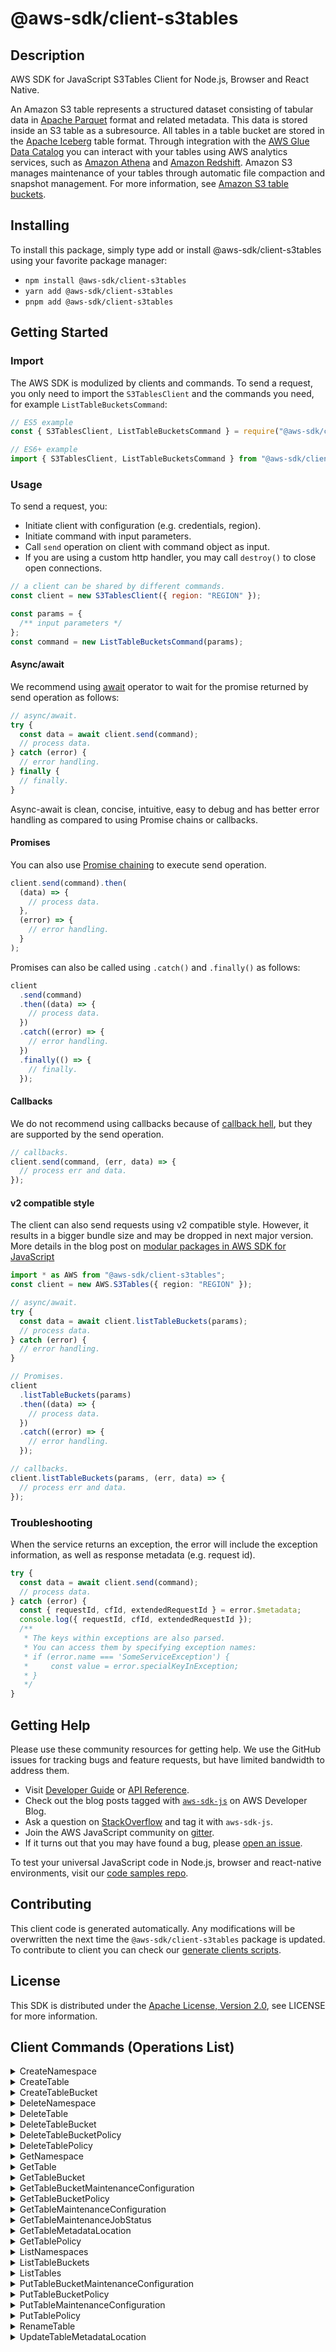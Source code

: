 <!-- generated file, do not edit directly -->

# @aws-sdk/client-s3tables

## Description

AWS SDK for JavaScript S3Tables Client for Node.js, Browser and React Native.

<p>An Amazon S3 table represents a structured dataset consisting of tabular data in <a href="https://parquet.apache.org/docs/">Apache Parquet</a> format and related metadata. This data is stored inside an S3 table as a subresource. All tables in a table bucket are stored in the <a href="https://iceberg.apache.org/docs/latest/">Apache Iceberg</a> table format. Through integration with the <a href="https://docs.aws.amazon.com/https:/docs.aws.amazon.com/glue/latest/dg/catalog-and-crawler.html">AWS Glue Data Catalog</a> you can interact with your tables using AWS analytics services, such as <a href="https://docs.aws.amazon.com/https:/docs.aws.amazon.com/athena/">Amazon Athena</a> and <a href="https://docs.aws.amazon.com/https:/docs.aws.amazon.com/redshift/">Amazon Redshift</a>. Amazon S3 manages maintenance of your tables through automatic file compaction and snapshot management. For more information, see <a href="https://docs.aws.amazon.com/AmazonS3/latest/userguide/s3-tables-buckets.html">Amazon S3 table buckets</a>.</p>

## Installing

To install this package, simply type add or install @aws-sdk/client-s3tables
using your favorite package manager:

- `npm install @aws-sdk/client-s3tables`
- `yarn add @aws-sdk/client-s3tables`
- `pnpm add @aws-sdk/client-s3tables`

## Getting Started

### Import

The AWS SDK is modulized by clients and commands.
To send a request, you only need to import the `S3TablesClient` and
the commands you need, for example `ListTableBucketsCommand`:

```js
// ES5 example
const { S3TablesClient, ListTableBucketsCommand } = require("@aws-sdk/client-s3tables");
```

```ts
// ES6+ example
import { S3TablesClient, ListTableBucketsCommand } from "@aws-sdk/client-s3tables";
```

### Usage

To send a request, you:

- Initiate client with configuration (e.g. credentials, region).
- Initiate command with input parameters.
- Call `send` operation on client with command object as input.
- If you are using a custom http handler, you may call `destroy()` to close open connections.

```js
// a client can be shared by different commands.
const client = new S3TablesClient({ region: "REGION" });

const params = {
  /** input parameters */
};
const command = new ListTableBucketsCommand(params);
```

#### Async/await

We recommend using [await](https://developer.mozilla.org/en-US/docs/Web/JavaScript/Reference/Operators/await)
operator to wait for the promise returned by send operation as follows:

```js
// async/await.
try {
  const data = await client.send(command);
  // process data.
} catch (error) {
  // error handling.
} finally {
  // finally.
}
```

Async-await is clean, concise, intuitive, easy to debug and has better error handling
as compared to using Promise chains or callbacks.

#### Promises

You can also use [Promise chaining](https://developer.mozilla.org/en-US/docs/Web/JavaScript/Guide/Using_promises#chaining)
to execute send operation.

```js
client.send(command).then(
  (data) => {
    // process data.
  },
  (error) => {
    // error handling.
  }
);
```

Promises can also be called using `.catch()` and `.finally()` as follows:

```js
client
  .send(command)
  .then((data) => {
    // process data.
  })
  .catch((error) => {
    // error handling.
  })
  .finally(() => {
    // finally.
  });
```

#### Callbacks

We do not recommend using callbacks because of [callback hell](http://callbackhell.com/),
but they are supported by the send operation.

```js
// callbacks.
client.send(command, (err, data) => {
  // process err and data.
});
```

#### v2 compatible style

The client can also send requests using v2 compatible style.
However, it results in a bigger bundle size and may be dropped in next major version. More details in the blog post
on [modular packages in AWS SDK for JavaScript](https://aws.amazon.com/blogs/developer/modular-packages-in-aws-sdk-for-javascript/)

```ts
import * as AWS from "@aws-sdk/client-s3tables";
const client = new AWS.S3Tables({ region: "REGION" });

// async/await.
try {
  const data = await client.listTableBuckets(params);
  // process data.
} catch (error) {
  // error handling.
}

// Promises.
client
  .listTableBuckets(params)
  .then((data) => {
    // process data.
  })
  .catch((error) => {
    // error handling.
  });

// callbacks.
client.listTableBuckets(params, (err, data) => {
  // process err and data.
});
```

### Troubleshooting

When the service returns an exception, the error will include the exception information,
as well as response metadata (e.g. request id).

```js
try {
  const data = await client.send(command);
  // process data.
} catch (error) {
  const { requestId, cfId, extendedRequestId } = error.$metadata;
  console.log({ requestId, cfId, extendedRequestId });
  /**
   * The keys within exceptions are also parsed.
   * You can access them by specifying exception names:
   * if (error.name === 'SomeServiceException') {
   *     const value = error.specialKeyInException;
   * }
   */
}
```

## Getting Help

Please use these community resources for getting help.
We use the GitHub issues for tracking bugs and feature requests, but have limited bandwidth to address them.

- Visit [Developer Guide](https://docs.aws.amazon.com/sdk-for-javascript/v3/developer-guide/welcome.html)
  or [API Reference](https://docs.aws.amazon.com/AWSJavaScriptSDK/v3/latest/index.html).
- Check out the blog posts tagged with [`aws-sdk-js`](https://aws.amazon.com/blogs/developer/tag/aws-sdk-js/)
  on AWS Developer Blog.
- Ask a question on [StackOverflow](https://stackoverflow.com/questions/tagged/aws-sdk-js) and tag it with `aws-sdk-js`.
- Join the AWS JavaScript community on [gitter](https://gitter.im/aws/aws-sdk-js-v3).
- If it turns out that you may have found a bug, please [open an issue](https://github.com/aws/aws-sdk-js-v3/issues/new/choose).

To test your universal JavaScript code in Node.js, browser and react-native environments,
visit our [code samples repo](https://github.com/aws-samples/aws-sdk-js-tests).

## Contributing

This client code is generated automatically. Any modifications will be overwritten the next time the `@aws-sdk/client-s3tables` package is updated.
To contribute to client you can check our [generate clients scripts](https://github.com/aws/aws-sdk-js-v3/tree/main/scripts/generate-clients).

## License

This SDK is distributed under the
[Apache License, Version 2.0](http://www.apache.org/licenses/LICENSE-2.0),
see LICENSE for more information.

## Client Commands (Operations List)

<details>
<summary>
CreateNamespace
</summary>

[Command API Reference](https://docs.aws.amazon.com/AWSJavaScriptSDK/v3/latest/client/s3tables/command/CreateNamespaceCommand/) / [Input](https://docs.aws.amazon.com/AWSJavaScriptSDK/v3/latest/Package/-aws-sdk-client-s3tables/Interface/CreateNamespaceCommandInput/) / [Output](https://docs.aws.amazon.com/AWSJavaScriptSDK/v3/latest/Package/-aws-sdk-client-s3tables/Interface/CreateNamespaceCommandOutput/)

</details>
<details>
<summary>
CreateTable
</summary>

[Command API Reference](https://docs.aws.amazon.com/AWSJavaScriptSDK/v3/latest/client/s3tables/command/CreateTableCommand/) / [Input](https://docs.aws.amazon.com/AWSJavaScriptSDK/v3/latest/Package/-aws-sdk-client-s3tables/Interface/CreateTableCommandInput/) / [Output](https://docs.aws.amazon.com/AWSJavaScriptSDK/v3/latest/Package/-aws-sdk-client-s3tables/Interface/CreateTableCommandOutput/)

</details>
<details>
<summary>
CreateTableBucket
</summary>

[Command API Reference](https://docs.aws.amazon.com/AWSJavaScriptSDK/v3/latest/client/s3tables/command/CreateTableBucketCommand/) / [Input](https://docs.aws.amazon.com/AWSJavaScriptSDK/v3/latest/Package/-aws-sdk-client-s3tables/Interface/CreateTableBucketCommandInput/) / [Output](https://docs.aws.amazon.com/AWSJavaScriptSDK/v3/latest/Package/-aws-sdk-client-s3tables/Interface/CreateTableBucketCommandOutput/)

</details>
<details>
<summary>
DeleteNamespace
</summary>

[Command API Reference](https://docs.aws.amazon.com/AWSJavaScriptSDK/v3/latest/client/s3tables/command/DeleteNamespaceCommand/) / [Input](https://docs.aws.amazon.com/AWSJavaScriptSDK/v3/latest/Package/-aws-sdk-client-s3tables/Interface/DeleteNamespaceCommandInput/) / [Output](https://docs.aws.amazon.com/AWSJavaScriptSDK/v3/latest/Package/-aws-sdk-client-s3tables/Interface/DeleteNamespaceCommandOutput/)

</details>
<details>
<summary>
DeleteTable
</summary>

[Command API Reference](https://docs.aws.amazon.com/AWSJavaScriptSDK/v3/latest/client/s3tables/command/DeleteTableCommand/) / [Input](https://docs.aws.amazon.com/AWSJavaScriptSDK/v3/latest/Package/-aws-sdk-client-s3tables/Interface/DeleteTableCommandInput/) / [Output](https://docs.aws.amazon.com/AWSJavaScriptSDK/v3/latest/Package/-aws-sdk-client-s3tables/Interface/DeleteTableCommandOutput/)

</details>
<details>
<summary>
DeleteTableBucket
</summary>

[Command API Reference](https://docs.aws.amazon.com/AWSJavaScriptSDK/v3/latest/client/s3tables/command/DeleteTableBucketCommand/) / [Input](https://docs.aws.amazon.com/AWSJavaScriptSDK/v3/latest/Package/-aws-sdk-client-s3tables/Interface/DeleteTableBucketCommandInput/) / [Output](https://docs.aws.amazon.com/AWSJavaScriptSDK/v3/latest/Package/-aws-sdk-client-s3tables/Interface/DeleteTableBucketCommandOutput/)

</details>
<details>
<summary>
DeleteTableBucketPolicy
</summary>

[Command API Reference](https://docs.aws.amazon.com/AWSJavaScriptSDK/v3/latest/client/s3tables/command/DeleteTableBucketPolicyCommand/) / [Input](https://docs.aws.amazon.com/AWSJavaScriptSDK/v3/latest/Package/-aws-sdk-client-s3tables/Interface/DeleteTableBucketPolicyCommandInput/) / [Output](https://docs.aws.amazon.com/AWSJavaScriptSDK/v3/latest/Package/-aws-sdk-client-s3tables/Interface/DeleteTableBucketPolicyCommandOutput/)

</details>
<details>
<summary>
DeleteTablePolicy
</summary>

[Command API Reference](https://docs.aws.amazon.com/AWSJavaScriptSDK/v3/latest/client/s3tables/command/DeleteTablePolicyCommand/) / [Input](https://docs.aws.amazon.com/AWSJavaScriptSDK/v3/latest/Package/-aws-sdk-client-s3tables/Interface/DeleteTablePolicyCommandInput/) / [Output](https://docs.aws.amazon.com/AWSJavaScriptSDK/v3/latest/Package/-aws-sdk-client-s3tables/Interface/DeleteTablePolicyCommandOutput/)

</details>
<details>
<summary>
GetNamespace
</summary>

[Command API Reference](https://docs.aws.amazon.com/AWSJavaScriptSDK/v3/latest/client/s3tables/command/GetNamespaceCommand/) / [Input](https://docs.aws.amazon.com/AWSJavaScriptSDK/v3/latest/Package/-aws-sdk-client-s3tables/Interface/GetNamespaceCommandInput/) / [Output](https://docs.aws.amazon.com/AWSJavaScriptSDK/v3/latest/Package/-aws-sdk-client-s3tables/Interface/GetNamespaceCommandOutput/)

</details>
<details>
<summary>
GetTable
</summary>

[Command API Reference](https://docs.aws.amazon.com/AWSJavaScriptSDK/v3/latest/client/s3tables/command/GetTableCommand/) / [Input](https://docs.aws.amazon.com/AWSJavaScriptSDK/v3/latest/Package/-aws-sdk-client-s3tables/Interface/GetTableCommandInput/) / [Output](https://docs.aws.amazon.com/AWSJavaScriptSDK/v3/latest/Package/-aws-sdk-client-s3tables/Interface/GetTableCommandOutput/)

</details>
<details>
<summary>
GetTableBucket
</summary>

[Command API Reference](https://docs.aws.amazon.com/AWSJavaScriptSDK/v3/latest/client/s3tables/command/GetTableBucketCommand/) / [Input](https://docs.aws.amazon.com/AWSJavaScriptSDK/v3/latest/Package/-aws-sdk-client-s3tables/Interface/GetTableBucketCommandInput/) / [Output](https://docs.aws.amazon.com/AWSJavaScriptSDK/v3/latest/Package/-aws-sdk-client-s3tables/Interface/GetTableBucketCommandOutput/)

</details>
<details>
<summary>
GetTableBucketMaintenanceConfiguration
</summary>

[Command API Reference](https://docs.aws.amazon.com/AWSJavaScriptSDK/v3/latest/client/s3tables/command/GetTableBucketMaintenanceConfigurationCommand/) / [Input](https://docs.aws.amazon.com/AWSJavaScriptSDK/v3/latest/Package/-aws-sdk-client-s3tables/Interface/GetTableBucketMaintenanceConfigurationCommandInput/) / [Output](https://docs.aws.amazon.com/AWSJavaScriptSDK/v3/latest/Package/-aws-sdk-client-s3tables/Interface/GetTableBucketMaintenanceConfigurationCommandOutput/)

</details>
<details>
<summary>
GetTableBucketPolicy
</summary>

[Command API Reference](https://docs.aws.amazon.com/AWSJavaScriptSDK/v3/latest/client/s3tables/command/GetTableBucketPolicyCommand/) / [Input](https://docs.aws.amazon.com/AWSJavaScriptSDK/v3/latest/Package/-aws-sdk-client-s3tables/Interface/GetTableBucketPolicyCommandInput/) / [Output](https://docs.aws.amazon.com/AWSJavaScriptSDK/v3/latest/Package/-aws-sdk-client-s3tables/Interface/GetTableBucketPolicyCommandOutput/)

</details>
<details>
<summary>
GetTableMaintenanceConfiguration
</summary>

[Command API Reference](https://docs.aws.amazon.com/AWSJavaScriptSDK/v3/latest/client/s3tables/command/GetTableMaintenanceConfigurationCommand/) / [Input](https://docs.aws.amazon.com/AWSJavaScriptSDK/v3/latest/Package/-aws-sdk-client-s3tables/Interface/GetTableMaintenanceConfigurationCommandInput/) / [Output](https://docs.aws.amazon.com/AWSJavaScriptSDK/v3/latest/Package/-aws-sdk-client-s3tables/Interface/GetTableMaintenanceConfigurationCommandOutput/)

</details>
<details>
<summary>
GetTableMaintenanceJobStatus
</summary>

[Command API Reference](https://docs.aws.amazon.com/AWSJavaScriptSDK/v3/latest/client/s3tables/command/GetTableMaintenanceJobStatusCommand/) / [Input](https://docs.aws.amazon.com/AWSJavaScriptSDK/v3/latest/Package/-aws-sdk-client-s3tables/Interface/GetTableMaintenanceJobStatusCommandInput/) / [Output](https://docs.aws.amazon.com/AWSJavaScriptSDK/v3/latest/Package/-aws-sdk-client-s3tables/Interface/GetTableMaintenanceJobStatusCommandOutput/)

</details>
<details>
<summary>
GetTableMetadataLocation
</summary>

[Command API Reference](https://docs.aws.amazon.com/AWSJavaScriptSDK/v3/latest/client/s3tables/command/GetTableMetadataLocationCommand/) / [Input](https://docs.aws.amazon.com/AWSJavaScriptSDK/v3/latest/Package/-aws-sdk-client-s3tables/Interface/GetTableMetadataLocationCommandInput/) / [Output](https://docs.aws.amazon.com/AWSJavaScriptSDK/v3/latest/Package/-aws-sdk-client-s3tables/Interface/GetTableMetadataLocationCommandOutput/)

</details>
<details>
<summary>
GetTablePolicy
</summary>

[Command API Reference](https://docs.aws.amazon.com/AWSJavaScriptSDK/v3/latest/client/s3tables/command/GetTablePolicyCommand/) / [Input](https://docs.aws.amazon.com/AWSJavaScriptSDK/v3/latest/Package/-aws-sdk-client-s3tables/Interface/GetTablePolicyCommandInput/) / [Output](https://docs.aws.amazon.com/AWSJavaScriptSDK/v3/latest/Package/-aws-sdk-client-s3tables/Interface/GetTablePolicyCommandOutput/)

</details>
<details>
<summary>
ListNamespaces
</summary>

[Command API Reference](https://docs.aws.amazon.com/AWSJavaScriptSDK/v3/latest/client/s3tables/command/ListNamespacesCommand/) / [Input](https://docs.aws.amazon.com/AWSJavaScriptSDK/v3/latest/Package/-aws-sdk-client-s3tables/Interface/ListNamespacesCommandInput/) / [Output](https://docs.aws.amazon.com/AWSJavaScriptSDK/v3/latest/Package/-aws-sdk-client-s3tables/Interface/ListNamespacesCommandOutput/)

</details>
<details>
<summary>
ListTableBuckets
</summary>

[Command API Reference](https://docs.aws.amazon.com/AWSJavaScriptSDK/v3/latest/client/s3tables/command/ListTableBucketsCommand/) / [Input](https://docs.aws.amazon.com/AWSJavaScriptSDK/v3/latest/Package/-aws-sdk-client-s3tables/Interface/ListTableBucketsCommandInput/) / [Output](https://docs.aws.amazon.com/AWSJavaScriptSDK/v3/latest/Package/-aws-sdk-client-s3tables/Interface/ListTableBucketsCommandOutput/)

</details>
<details>
<summary>
ListTables
</summary>

[Command API Reference](https://docs.aws.amazon.com/AWSJavaScriptSDK/v3/latest/client/s3tables/command/ListTablesCommand/) / [Input](https://docs.aws.amazon.com/AWSJavaScriptSDK/v3/latest/Package/-aws-sdk-client-s3tables/Interface/ListTablesCommandInput/) / [Output](https://docs.aws.amazon.com/AWSJavaScriptSDK/v3/latest/Package/-aws-sdk-client-s3tables/Interface/ListTablesCommandOutput/)

</details>
<details>
<summary>
PutTableBucketMaintenanceConfiguration
</summary>

[Command API Reference](https://docs.aws.amazon.com/AWSJavaScriptSDK/v3/latest/client/s3tables/command/PutTableBucketMaintenanceConfigurationCommand/) / [Input](https://docs.aws.amazon.com/AWSJavaScriptSDK/v3/latest/Package/-aws-sdk-client-s3tables/Interface/PutTableBucketMaintenanceConfigurationCommandInput/) / [Output](https://docs.aws.amazon.com/AWSJavaScriptSDK/v3/latest/Package/-aws-sdk-client-s3tables/Interface/PutTableBucketMaintenanceConfigurationCommandOutput/)

</details>
<details>
<summary>
PutTableBucketPolicy
</summary>

[Command API Reference](https://docs.aws.amazon.com/AWSJavaScriptSDK/v3/latest/client/s3tables/command/PutTableBucketPolicyCommand/) / [Input](https://docs.aws.amazon.com/AWSJavaScriptSDK/v3/latest/Package/-aws-sdk-client-s3tables/Interface/PutTableBucketPolicyCommandInput/) / [Output](https://docs.aws.amazon.com/AWSJavaScriptSDK/v3/latest/Package/-aws-sdk-client-s3tables/Interface/PutTableBucketPolicyCommandOutput/)

</details>
<details>
<summary>
PutTableMaintenanceConfiguration
</summary>

[Command API Reference](https://docs.aws.amazon.com/AWSJavaScriptSDK/v3/latest/client/s3tables/command/PutTableMaintenanceConfigurationCommand/) / [Input](https://docs.aws.amazon.com/AWSJavaScriptSDK/v3/latest/Package/-aws-sdk-client-s3tables/Interface/PutTableMaintenanceConfigurationCommandInput/) / [Output](https://docs.aws.amazon.com/AWSJavaScriptSDK/v3/latest/Package/-aws-sdk-client-s3tables/Interface/PutTableMaintenanceConfigurationCommandOutput/)

</details>
<details>
<summary>
PutTablePolicy
</summary>

[Command API Reference](https://docs.aws.amazon.com/AWSJavaScriptSDK/v3/latest/client/s3tables/command/PutTablePolicyCommand/) / [Input](https://docs.aws.amazon.com/AWSJavaScriptSDK/v3/latest/Package/-aws-sdk-client-s3tables/Interface/PutTablePolicyCommandInput/) / [Output](https://docs.aws.amazon.com/AWSJavaScriptSDK/v3/latest/Package/-aws-sdk-client-s3tables/Interface/PutTablePolicyCommandOutput/)

</details>
<details>
<summary>
RenameTable
</summary>

[Command API Reference](https://docs.aws.amazon.com/AWSJavaScriptSDK/v3/latest/client/s3tables/command/RenameTableCommand/) / [Input](https://docs.aws.amazon.com/AWSJavaScriptSDK/v3/latest/Package/-aws-sdk-client-s3tables/Interface/RenameTableCommandInput/) / [Output](https://docs.aws.amazon.com/AWSJavaScriptSDK/v3/latest/Package/-aws-sdk-client-s3tables/Interface/RenameTableCommandOutput/)

</details>
<details>
<summary>
UpdateTableMetadataLocation
</summary>

[Command API Reference](https://docs.aws.amazon.com/AWSJavaScriptSDK/v3/latest/client/s3tables/command/UpdateTableMetadataLocationCommand/) / [Input](https://docs.aws.amazon.com/AWSJavaScriptSDK/v3/latest/Package/-aws-sdk-client-s3tables/Interface/UpdateTableMetadataLocationCommandInput/) / [Output](https://docs.aws.amazon.com/AWSJavaScriptSDK/v3/latest/Package/-aws-sdk-client-s3tables/Interface/UpdateTableMetadataLocationCommandOutput/)

</details>
